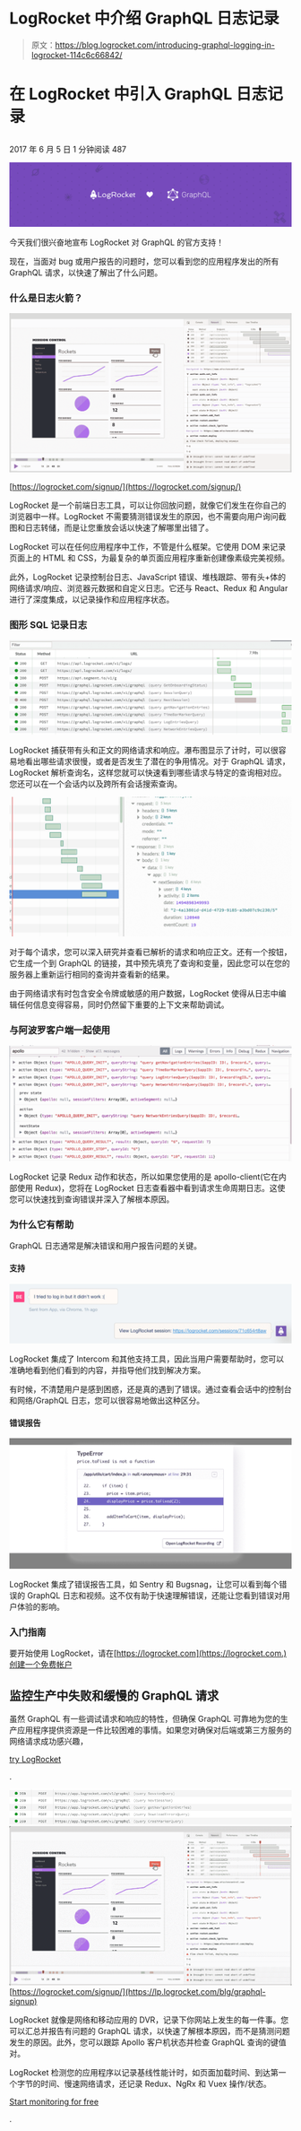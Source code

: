 # LogRocket 中介绍 GraphQL 日志记录

> 原文：<https://blog.logrocket.com/introducing-graphql-logging-in-logrocket-114c6c66842/>

# 在 LogRocket 中引入 GraphQL 日志记录

## 

2017 年 6 月 5 日 1 分钟阅读 487

![](img/87fc6968b02ef453b93273a2dc29ae10.png)

今天我们很兴奋地宣布 LogRocket 对 GraphQL 的官方支持！

现在，当面对 bug 或用户报告的问题时，您可以看到您的应用程序发出的所有 GraphQL 请求，以快速了解出了什么问题。

### 什么是日志火箭？

[![](img/7f9cc7da85477f88dd33827526df86b4.png)](https://logrocket.com/signup/)

[https://logrocket.com/signup/](https://logrocket.com/signup/)

LogRocket 是一个前端日志工具，可以让你回放问题，就像它们发生在你自己的浏览器中一样。LogRocket 不需要猜测错误发生的原因，也不需要向用户询问截图和日志转储，而是让您重放会话以快速了解哪里出错了。

LogRocket 可以在任何应用程序中工作，不管是什么框架。它使用 DOM 来记录页面上的 HTML 和 CSS，为最复杂的单页面应用程序重新创建像素级完美视频。

此外，LogRocket 记录控制台日志、JavaScript 错误、堆栈跟踪、带有头+体的网络请求/响应、浏览器元数据和自定义日志。它还与 React、Redux 和 Angular 进行了深度集成，以记录操作和应用程序状态。

### 图形 SQL 记录日志

![](img/d98aac6c740a904414d426ee31cbae0e.png)

LogRocket 捕获带有头和正文的网络请求和响应。瀑布图显示了计时，可以很容易地看出哪些请求很慢，或者是否发生了潜在的争用情况。对于 GraphQL 请求，LogRocket 解析查询名，这样您就可以快速看到哪些请求与特定的查询相对应。您还可以在一个会话内以及跨所有会话搜索查询。

![](img/10924c5c51a4e72f4a0c5411db6d6744.png)

对于每个请求，您可以深入研究并查看已解析的请求和响应正文。还有一个按钮，它生成一个到 GraphQL 的链接，其中预先填充了查询和变量，因此您可以在您的服务器上重新运行相同的查询并查看新的结果。

由于网络请求有时包含安全令牌或敏感的用户数据，LogRocket 使得从日志中编辑任何信息变得容易，同时仍然留下重要的上下文来帮助调试。

### 与阿波罗客户端一起使用

![](img/8a1bc68e83cd71804e4f138c68ba0374.png)

LogRocket 记录 Redux 动作和状态，所以如果您使用的是 apollo-client(它在内部使用 Redux)，您将在 LogRocket 日志查看器中看到请求生命周期日志。这使您可以快速找到查询错误并深入了解根本原因。

### 为什么它有帮助

GraphQL 日志通常是解决错误和用户报告问题的关键。

#### 支持

![](img/aae3cbabbe03752b630460f493eb197c.png)

LogRocket 集成了 Intercom 和其他支持工具，因此当用户需要帮助时，您可以准确地看到他们看到的内容，并指导他们找到解决方案。

有时候，不清楚用户是感到困惑，还是真的遇到了错误。通过查看会话中的控制台和网络/GraphQL 日志，您可以很容易地做出这种区分。

#### 错误报告

![](img/4e576b33ee7ca491ed497d49c9f4d83c.png)

LogRocket 集成了错误报告工具，如 Sentry 和 Bugsnag，让您可以看到每个错误的 GraphQL 日志和视频。这不仅有助于快速理解错误，还能让您看到错误对用户体验的影响。

### 入门指南

要开始使用 LogRocket，请在[https://logrocket.com](https://logrocket.com.)创建一个免费帐户

## 监控生产中失败和缓慢的 GraphQL 请求

虽然 GraphQL 有一些调试请求和响应的特性，但确保 GraphQL 可靠地为您的生产应用程序提供资源是一件比较困难的事情。如果您对确保对后端或第三方服务的网络请求成功感兴趣，

[try LogRocket](https://lp.logrocket.com/blg/graphql-signup)

.

[![](img/432a3823c85b3fb72a206e6236a29f48.png)![LogRocket Dashboard Free Trial Banner](img/d6f5a5dd739296c1dd7aab3d5e77eeb9.png)](https://lp.logrocket.com/blg/graphql-signup)[https://logrocket.com/signup/](https://lp.logrocket.com/blg/graphql-signup)

LogRocket 就像是网络和移动应用的 DVR，记录下你网站上发生的每一件事。您可以汇总并报告有问题的 GraphQL 请求，以快速了解根本原因，而不是猜测问题发生的原因。此外，您可以跟踪 Apollo 客户机状态并检查 GraphQL 查询的键值对。

LogRocket 检测您的应用程序以记录基线性能计时，如页面加载时间、到达第一个字节的时间、慢速网络请求，还记录 Redux、NgRx 和 Vuex 操作/状态。

[Start monitoring for free](https://lp.logrocket.com/blg/graphql-signup)

.
